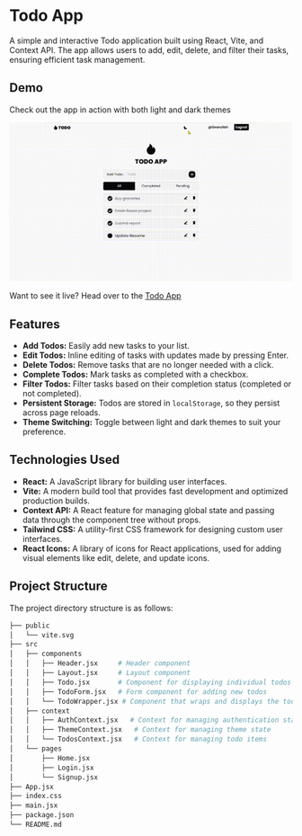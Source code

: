 # Todo App

A simple and interactive Todo application built using React, Vite, and Context API. The app allows users to add, edit, delete, and filter their tasks, ensuring efficient task management.

## Demo 

Check out the app in action with both light and dark themes

![Todo App Screenshot](src/assets/ScreenCapture.gif)

Want to see it live? Head over to the [Todo App](https://todo-app-i.vercel.app)

## Features

- **Add Todos:** Easily add new tasks to your list.
- **Edit Todos:** Inline editing of tasks with updates made by pressing Enter.
- **Delete Todos:** Remove tasks that are no longer needed with a click.
- **Complete Todos:** Mark tasks as completed with a checkbox.
- **Filter Todos:** Filter tasks based on their completion status (completed or not completed).
- **Persistent Storage:** Todos are stored in `localStorage`, so they persist across page reloads.
- **Theme Switching:** Toggle between light and dark themes to suit your preference.


## Technologies Used

- **React:** A JavaScript library for building user interfaces.
- **Vite:** A modern build tool that provides fast development and optimized production builds.
- **Context API:** A React feature for managing global state and passing data through the component tree without props.
- **Tailwind CSS:** A utility-first CSS framework for designing custom user interfaces.
- **React Icons:** A library of icons for React applications, used for adding visual elements like edit, delete, and update icons.

## Project Structure
The project directory structure is as follows:

```bash
├── public
│   └── vite.svg 
├── src
│   ├── components
│   │   ├── Header.jsx     # Header component
│   │   ├── Layout.jsx     # Layout component
│   │   ├── Todo.jsx       # Component for displaying individual todos
│   │   ├── TodoForm.jsx   # Form component for adding new todos
│   │   └── TodoWrapper.jsx # Component that wraps and displays the todo list and form
│   ├── context
│   │   ├── AuthContext.jsx   # Context for managing authentication state
│   │   ├── ThemeContext.jsx   # Context for managing theme state
│   │   └── TodosContext.jsx   # Context for managing todo items
│   └── pages
│       ├── Home.jsx 
│       ├── Login.jsx 
│       └── Signup.jsx 
├── App.jsx 
├── index.css 
├── main.jsx 
├── package.json
└── README.md
```